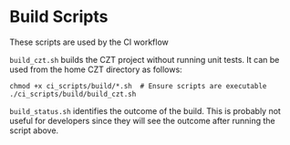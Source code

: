 # Build Scripts

These scripts are used by the CI workflow

`build_czt.sh` builds the CZT project without running unit tests. It can be
used from the home CZT directory as follows:
```
chmod +x ci_scripts/build/*.sh  # Ensure scripts are executable
./ci_scripts/build/build_czt.sh
```

`build_status.sh` identifies the outcome of the build. This is probably not
useful for developers since they will see the outcome after running the script
above.

